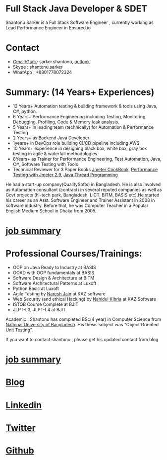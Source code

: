 # Full Stack Java Developer & SDET

Shantonu Sarker is a Full Stack Software Engineer , currently working as Lead Performance Engineer in Ensured.io

# Contact 
- [Gmail/Gtalk](mailto:sarker.shantonu@gmail.com): sarker.shantonu, [outlook](mailto:sarker.shantonu@live.com)
- Skype : shantonu.sarker
- WhatApp : +8801778072324

# Summary: (14 Years+ Experiences)
- 12 Years+ Automation testing & building framework & tools using Java, C#, python.
- 6 Years+ Performance Engineering including Testing, Monitoring, Debugging, Profiling, Code & Memory leak analysis. 
- 5 Years+ In leading team (technically) for Automation & Performance Testing
- 2 Years+ as Backend Java Developer
- 1years+ in DevOps role building CI/CD pipeline including AWS.
- 10 Years+ experience in designing black box, white box, gray box testing in agile & waterfall methodologies. 
- 8Years+ as Trainer for Performance Engineering, Test Automation, Java, C#, Software Testing with Tools
- Technical Reviewer for 3 Paper Books [Jmeter CookBook](https://www.packtpub.com/application-development/jmeter-cookbook), [Performance Testing with Jmeter 2.9](https://www.packtpub.com/application-development/performance-testing-jmeter-29),  [Java Thread Programming](https://www.rokomari.com/book/159071/java-thread-programming)

He had a start-up company(QualitySofts) in Bangladesh. He is also involved as Automation consultant (contract) in several reputed companies as well as Govt projects (hi-tech park, Bangladesh, LICT, BITM, BASIS etc).He started his career as an Asst. Software Engineer and Trainer Assistant in 2008 in software industry. Before that, he was Computer Teacher in a Popular English Medium School in Dhaka from 2005.

# [job summary](jobs.html)

# Professional Courses/Trainings: 
- OOP on Java Ready to Industry at BASIS
- OOAD with OOP fundamentals at BASIS
- Software Design & Architecture at BITM 
- Software Architectural Patterns at Luxoft 
- Python Basic at Luxoft 
- Agile Testing by [Naresh Jain](https://www.linkedin.com/in/nareshjain/) at KAZ software 
- Web Security (and ethical Hacking) by [Nahidul Kibria](https://www.linkedin.com/in/nahidupa/) at KAZ Software
- ISTQB Course Complete at BJIT
- JLPT-L3, JLPT-L4 at BJIT


Academic : Shantonu has completed BSc(4 year) in Computer Science from [National University of Bangladesh](http://www.nu.ac.bd/). His thesis subject was “Object Oriented Unit Testing”.

If you want to contact shantonu , please get his updated contact from blog


# [job summary](jobs.html)
# [Blog](https://shantonusarker.blogspot.com/)
# [Linkedin](https://www.linkedin.com/in/shantonusarker/)
# [Twitter](https://twitter.com/sarkershantonu)
# [Github](https://github.com/sarkershantonu)






